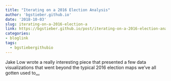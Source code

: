 ```yaml
---
title: "Iterating on a 2016 Election Analysis"
author: 'bgstieber.github.io'
date: '2018-10-03'
slug: iterating-on-a-2016-election-a
link: https://bgstieber.github.io/post/iterating-on-a-2016-election-analysis/
categories:
- bloglink
tags:
  - bgstiebergithubio
---
```


Jake Low wrote a really interesting piece that presented a few data visualizations that went beyond the typical 2016 election maps we’ve all gotten used to[... <i class="fas fa-external-link-alt"></i>](https://bgstieber.github.io/post/iterating-on-a-2016-election-analysis/)

